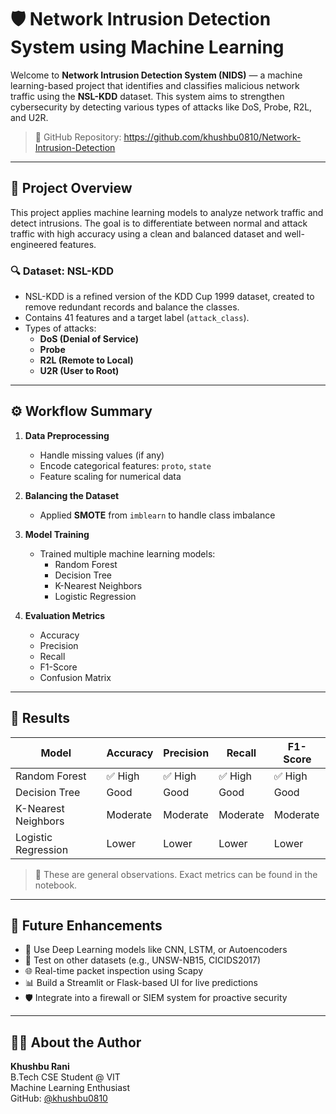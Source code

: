 # 🛡️ Network Intrusion Detection System using Machine Learning

Welcome to **Network Intrusion Detection System (NIDS)** — a machine learning-based project that identifies and classifies malicious network traffic using the **NSL-KDD** dataset. This system aims to strengthen cybersecurity by detecting various types of attacks like DoS, Probe, R2L, and U2R.

> 📁 GitHub Repository: https://github.com/khushbu0810/Network-Intrusion-Detection

---

## 📌 Project Overview

This project applies machine learning models to analyze network traffic and detect intrusions. The goal is to differentiate between normal and attack traffic with high accuracy using a clean and balanced dataset and well-engineered features.

### 🔍 Dataset: NSL-KDD

- NSL-KDD is a refined version of the KDD Cup 1999 dataset, created to remove redundant records and balance the classes.
- Contains 41 features and a target label (`attack_class`).
- Types of attacks:
  - **DoS (Denial of Service)**
  - **Probe**
  - **R2L (Remote to Local)**
  - **U2R (User to Root)**

---

## ⚙️ Workflow Summary

1. **Data Preprocessing**
   - Handle missing values (if any)
   - Encode categorical features: `proto`, `state`
   - Feature scaling for numerical data

2. **Balancing the Dataset**
   - Applied **SMOTE** from `imblearn` to handle class imbalance

3. **Model Training**
   - Trained multiple machine learning models:
     - Random Forest
     - Decision Tree
     - K-Nearest Neighbors
     - Logistic Regression

4. **Evaluation Metrics**
   - Accuracy
   - Precision
   - Recall
   - F1-Score
   - Confusion Matrix

---

## 🧪 Results

| Model               | Accuracy | Precision | Recall | F1-Score |
|--------------------|----------|-----------|--------|----------|
| Random Forest       | ✅ High  | ✅ High    | ✅ High| ✅ High   |
| Decision Tree       | Good     | Good      | Good   | Good     |
| K-Nearest Neighbors | Moderate | Moderate  | Moderate| Moderate|
| Logistic Regression | Lower    | Lower     | Lower  | Lower    |

> 📌 These are general observations. Exact metrics can be found in the notebook.

---

## 🚀 Future Enhancements

- 🧠 Use Deep Learning models like CNN, LSTM, or Autoencoders
- 🧪 Test on other datasets (e.g., UNSW-NB15, CICIDS2017)
- 🌐 Real-time packet inspection using Scapy
- 📊 Build a Streamlit or Flask-based UI for live predictions
- 🛡️ Integrate into a firewall or SIEM system for proactive security

---

## 🙋‍♀️ About the Author

**Khushbu Rani**  
B.Tech CSE Student @ VIT  
Machine Learning Enthusiast  
GitHub: [@khushbu0810](https://github.com/khushbu0810)  

